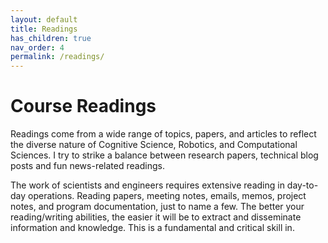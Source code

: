 ```yaml
---
layout: default
title: Readings
has_children: true
nav_order: 4
permalink: /readings/
---
```


<h1>Course Readings</h1>

Readings come from a wide range of topics, papers, and articles to reflect the diverse nature of Cognitive Science, Robotics, and Computational Sciences. I try to strike a balance between research papers, technical blog posts and fun news-related readings.

The work of scientists and engineers requires extensive reading in day-to-day operations. Reading papers, meeting notes, emails, memos, project notes, and program documentation, just to name a few. The better your reading/writing abilities, the easier it will be to extract and disseminate information and knowledge. This is a fundamental and critical skill in. 